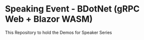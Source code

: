 # Speaking Event - BDotNet (gRPC Web + Blazor WASM)
This Repository to hold the Demos for Speaker Series

